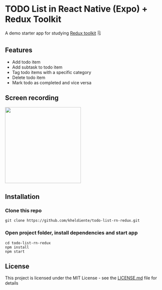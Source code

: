 # TODO List in React Native (Expo) + Redux Toolkit

A demo starter app for studying [Redux toolkit](https://redux-toolkit.js.org/) 🗒️

## Features
- Add todo item
- Add subtask to todo item
- Tag todo items with a specific category
- Delete todo item
- Mark todo as completed and vice versa

## Screen recording

<p float="left">
  <img src="https://github.com/kheldiente/todo-list-rn-redux/blob/main/screenshots-and-gifs/demo.gif" width="250" />
  &nbsp; &nbsp; &nbsp; &nbsp;
</p>

## Installation

### Clone this repo

```
git clone https://github.com/kheldiente/todo-list-rn-redux.git
```

### Open project folder, install dependencies and start app

```
cd todo-list-rn-redux
npm install
npm start
```

## License

This project is licensed under the MIT License - see the [LICENSE.md]() file for details
